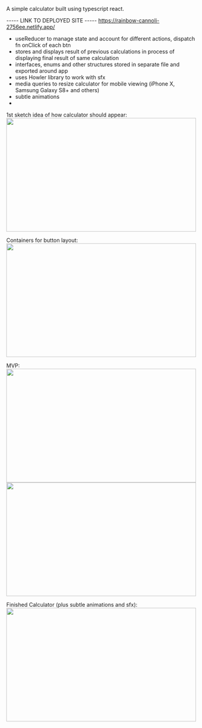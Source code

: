 A simple calculator built using typescript react.


----- LINK TO DEPLOYED SITE -----
https://rainbow-cannoli-2756ee.netlify.app/

- useReducer to manage state and account for different actions, dispatch fn onClick of each btn
- stores and displays result of previous calculations in process of displaying final result of same calculation 
- interfaces, enums and other structures stored in separate file and exported around app
- uses Howler library to work with sfx
- media queries to resize calculator for mobile viewing (iPhone X, Samsung Galaxy S8+ and others)
- subtle animations
- 

1st sketch idea of how calculator should appear: 
<img src="https://res.cloudinary.com/dzektczea/image/upload/v1654598335/Screenshot_2022-06-07_at_09.03.22_ndgnky.png" width="500px" height= "300px">

Containers for button layout:
<img src="https://res.cloudinary.com/dzektczea/image/upload/v1654598334/Screenshot_2022-06-06_at_13.38.50_tdjfyz.png" width="500px" height="300px">

MVP:
<img src="https://res.cloudinary.com/dzektczea/image/upload/v1654598335/Screenshot_2022-06-06_at_16.39.19_pwvecf.png" width="500px" height="300px">
<img src="https://res.cloudinary.com/dzektczea/image/upload/v1654598334/Screenshot_2022-06-06_at_17.06.19_x8amor.png" width="500px" height="300px">

Finished Calculator (plus subtle animations and sfx):
<img src="https://res.cloudinary.com/dzektczea/image/upload/v1654598335/Screenshot_2022-06-07_at_11.26.18_pjj8ry.png" width="500px" height="300px">

